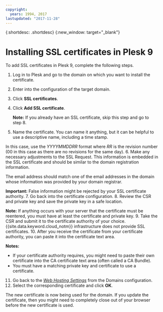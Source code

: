 ```yaml
---
copyright:
  years: 1994, 2017
lastupdated: "2017-11-28"
---
```


{:shortdesc: .shortdesc}
{:new_window: target="_blank"}

# Installing SSL certificates in Plesk 9

To add SSL certificates in Plesk 9, complete the following steps.

1. Log in to Plesk and go to the domain on which you want to install the certificate.
2. Enter into the configuration of the target domain.
3. Click **SSL certificates**.
4. Click **Add SSL certificate**.

   **Note:** If you already have an SSL certificate, skip this step and go to step 8.
5.  Name the certificate.  You can name it anything, but it can be helpful to use a descriptive name, including a time stamp.

   In this case, use the *YYYYMMDDRR* format where *RR* is the revision number (00 in this case as there are no revisions for the same day).
6. Make any necessary adjustments to the SSL Request. This information is embedded in the SSL certificate and should be similar to the domain registration information.

  The email address should match one of the email addresses in the domain whose information was provided by your domain registrar.

  **Important:** False information might be rejected by your SSL certificate authority.
7. Go back into the certificate configuration.
8. Review the CSR and private key and save the private key in a safe location.  

  **Note:** If anything occurs with your server that the certificate must be reentered, you must have at least the certificate and private key.
9. Take the CSR and submit it to the certificate authority of your choice. {{site.data.keyword.cloud_notm}} infrastructure does not provide SSL certificates.
10. After you receive the certificate from your certificate authority, you can paste it into the certificate text area.

   **Notes:**
   * If your certificate authority requires, you might need to paste their own certificate into the CA certificate text area (often called a CA Bundle).
   * You must have a matching private key and certificate to use a certificate.
11. Go back to the *<span style="text-decoration: underline">Web Hosting Settings</span>* from the Domains configuration.
12. Select the corresponding certificate and click **OK**.

The new certificate is now being used for the domain.  If you update the certificate, then you might need to completely close out of your browser before the new certificate is used.
